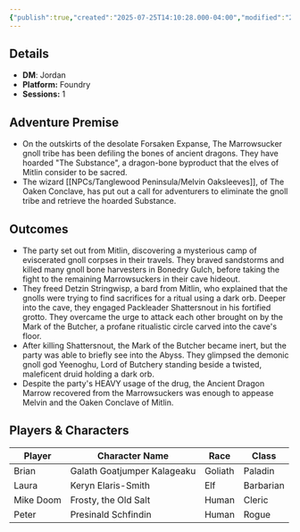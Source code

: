 ```yaml
---
{"publish":true,"created":"2025-07-25T14:10:28.000-04:00","modified":"2025-09-29T09:30:05.276-04:00","published":"2025-09-29T09:30:05.276-04:00","cssclasses":"","DM":"Jordan","Players":["Brian","Laura","Mike Doom","Peter"],"Platform":"Foundry","Sessions":1,"Start Date":"2025-02-12"}
---
```


## Details
- **DM**: Jordan
- **Platform:** Foundry
- **Sessions:** 1

## Adventure Premise
- On the outskirts of the desolate Forsaken Expanse, The Marrowsucker gnoll tribe has been defiling the bones of ancient dragons. They have hoarded "The Substance", a dragon-bone byproduct that the elves of Mitlin consider to be sacred.
- The wizard [[NPCs/Tanglewood Peninsula/Melvin Oaksleeves]], of The Oaken Conclave, has put out a call for adventurers to eliminate the gnoll tribe and retrieve the hoarded Substance.

## Outcomes
- The party set out from Mitlin, discovering a mysterious camp of eviscerated gnoll corpses in their travels. They braved sandstorms and killed many gnoll bone harvesters in Bonedry Gulch, before taking the fight to the remaining Marrowsuckers in their cave hideout.
- They freed Detzin Stringwisp, a bard from Mitlin, who explained that the gnolls were trying to find sacrifices for a ritual using a dark orb. Deeper into the cave, they engaged Packleader Shattersnout in his fortified grotto. They overcame the urge to attack each other brought on by the Mark of the Butcher, a profane ritualistic circle carved into the cave's floor.
- After killing Shattersnout, the Mark of the Butcher became inert, but the party was able to briefly see into the Abyss. They glimpsed the demonic gnoll god Yeenoghu, Lord of Butchery standing beside a twisted, maleficent druid holding a dark orb.
- Despite the party's HEAVY usage of the drug, the Ancient Dragon Marrow recovered from the Marrowsuckers was enough to appease Melvin and the Oaken Conclave of Mitlin.

## Players & Characters
| Player              | Character Name              | Race    | Class     |
| ------------------- | --------------------------- | ------- | --------- |
| Brian | Galath Goatjumper Kalageaku | Goliath | Paladin   |
| Laura | Keryn Elaris-Smith          | Elf     | Barbarian |
| Mike Doom | Frosty, the Old Salt        | Human   | Cleric    |
| Peter | Presinald Schfindin         | Human   | Rogue     |
